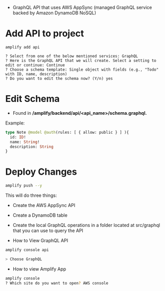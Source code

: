 - GraphQL API that uses AWS AppSync (managed GraphQL service backed by Amazon DynamoDB NoSQL)

# Add API to project

```
amplify add api

? Select from one of the below mentioned services: GraphQL
? Here is the GraphQL API that we will create. Select a setting to edit or continue: Continue
? Choose a schema template: Single object with fields (e.g., "Todo" with ID, name, description)
? Do you want to edit the schema now? (Y/n) yes
```

# Edit Schema

- Found in **/amplify/backend/api/<api_name>/schema.graphql.**

Example:
```graphQL
type Note @model @auth(rules: [ { allow: public } ] ){
  id: ID!
  name: String!
  description: String
}
```

# Deploy Changes

```bash
amplify push --y
```

This will do three things:

- Create the AWS AppSync API
- Create a DynamoDB table
- Create the local GraphQL operations in a folder located at src/graphql that you can use to query the API

- How to View GraphQL API
```bash
amplify console api

> Choose GraphQL
```

- How to view Amplify App
```bash
amplify console
? Which site do you want to open? AWS console
```